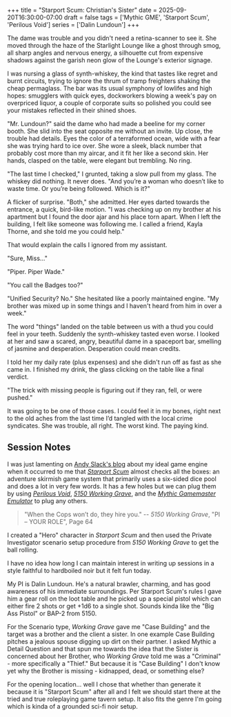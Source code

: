 +++
title = "Starport Scum: Christian's Sister"
date = 2025-09-20T16:30:00-07:00
draft = false
tags = ['Mythic GME', 'Starport Scum', 'Perilous Void']
series = ['Dalin Lundoun']
+++

The dame was trouble and you didn't need a retina-scanner to see it. She moved through the haze of the Starlight Lounge like a ghost through smog, all sharp angles and nervous energy, a silhouette cut from expensive shadows against the garish neon glow of the Lounge's exterior signage.

I was nursing a glass of synth-whiskey, the kind that tastes like regret and burnt circuits, trying to ignore the thrum of tramp freighters shaking the cheap permaglass. The bar was its usual symphony of lowlifes and high hopes: smugglers with quick eyes, dockworkers blowing a week's pay on overpriced liquor, a couple of corporate suits so polished you could see your mistakes reflected in their shined shoes.

"Mr. Lundoun?" said the dame who had made a beeline for my corner booth. She slid into the seat opposite me without an invite. Up close, the trouble had details. Eyes the color of a terraformed ocean, wide with a fear she was trying hard to ice over. She wore a sleek, black number that probably cost more than my aircar, and it fit her like a second skin. Her hands, clasped on the table, were elegant but trembling. No ring.

"The last time I checked," I grunted, taking a slow pull from my glass. The whiskey did nothing. It never does. "And you’re a woman who doesn’t like to waste time. Or you’re being followed. Which is it?"

A flicker of surprise. "Both," she admitted. Her eyes darted towards the entrance, a quick, bird-like motion. "I was checking up on my brother at his apartment but I found the door ajar and his place torn apart. When I left the building, I felt like someone was following me. I called a friend, Kayla Thorne, and she told me you could help."

That would explain the calls I ignored from my assistant.

"Sure, Miss..."

"Piper. Piper Wade."

"You call the Badges too?"

"Unified Security? No." She hesitated like a poorly maintained engine. "My brother was mixed up in some things and I haven't heard from him in over a week."

The word "things" landed on the table between us with a thud you could feel in your teeth. Suddenly the synth-whiskey tasted even worse. I looked at her and saw a scared, angry, beautiful dame in a spaceport bar, smelling of jasmine and desperation. Desperation could mean credits.

I told her my daily rate (plus expenses) and she didn't run off as fast as she came in. I finished my drink, the glass clicking on the table like a final verdict.

"The trick with missing people is figuring out if they ran, fell, or were pushed."

It was going to be one of those cases. I could feel it in my bones, right next to the old aches from the last time I’d tangled with the local crime syndicates. She was trouble, all right. The worst kind. The paying kind.

## Session Notes

I was just lamenting on [Andy Slack's blog](https://sablemage.blogspot.com) about my ideal game engine when it occurred to me that [_Starport Scum_](https://nordicweasel.posthaven.com) almost checks all the boxes: an adventure skirmish game system that primarily uses a six-sided dice pool and does a lot in very few words. It has a few holes but we can plug them by using [_Perilous Void_](https://lampblack-brimstone.itch.io/the-perilous-void), [_5150 Working Grave_](https://twohourwargames.com), and the [_Mythic Gamemaster Emulator_](https://www.wordmillgames.com) to plug any others.

> "When the Cops won’t do, they hire you." -- _5150 Working Grave_, "PI – YOUR ROLE", Page 64

I created a "Hero" character in _Starport Scum_ and then used the Private Investigator scenario setup procedure from _5150 Working Grave_ to get the ball rolling.

I have no idea how long I can maintain interest in writing up sessions in a style faithful to hardboiled noir but it felt fun today.

My PI is Dalin Lundoun. He's a natural brawler, charming, and has good awareness of his immediate surroundings. Per Starport Scum's rules I gave him a gear roll on the loot table and he picked up a special pistol which can either fire 2 shots or get +1d6 to a single shot. Sounds kinda like the "Big Ass Pistol" or BAP-2 from 5150.

For the Scenario type, _Working Grave_ gave me "Case Building" and the target was a brother and the client a sister. In one example Case Building pitches a jealous spouse digging up dirt on their partner. I asked Mythic a Detail Question and that spun me towards the idea that the Sister is concerned about her Brother, who _Working Grave_ told me was a "Criminal" - more specifically a "Thief." But because it is "Case Building" I don't know yet why the Brother is missing - kidnapped, dead, or something else?

For the opening location... well I chose that whether than generate it because it is "Starport Scum" after all and I felt we should start there at the tried and true roleplaying game tavern setup. It also fits the genre I'm going which is kinda of a grounded sci-fi noir setup.

